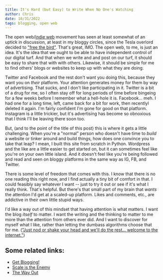 ```yaml
---
title: It's Hard (but Easy) to Write When No One's Watching
author: Chris
date: 10/31/2022
tags: blogging, open web
---
```


The open web/[indie web](https://indieweb.org/Getting_Started) movement has seen at least somewhat of an uptick in discussion, at least in my bloggy circles, since the Tesla overlord decided to ["free the bird"](https://twitter.com/elonmusk/status/1585841080431321088?cxt=HHwWgICl1e-DhYIsAAAA). That's great, IMO. The open web, to me, is just an idea. It's the idea that we ought to be able to have independent control of our digital turf. And that when we write and and post on our turf, it should be easy to share that with with others. Likewise, it should be simple for me to find others' blogs or websites to keep up with what they are doing.

Twitter and Facebook and the rest don't want you doing this, because they want you on *their* platform. Your attention generates money for them by way of advertising. That sucks, and I don't like participating in it. Twitter is a bit of a drug for me, so I often stay off for long periods of time before bingeing for a few weeks before I remember what a hell-hole it is. Facebook... meh. I had one for a long time, left, came back for a bit for work, then recentlyl deleted it again. I'm fairly confident I'm gone for good on that platform. Instagram is a little trickier, but it's advertising has become so obnoxious that I think I'll be leaving there soon too.

But, (and to the point of the title of this post) this is where it gets a little challenging. When you're a "normal" person who doesn't have time to *build* a website or tinker around and build things, how does one convince you to take that leap? I mean, I built this site from scratch in Python. Wordpress and the like are a little easier to get started on, but it can sometimes feel like you're on your own little island. And it doesn't feel like you're being followed and read and seen on bloggy platforms in the same way as IG, FB, and Twitter.

There is some level of freedom that comes with this. I know that there is no  one reading this right now, and I find actually a tiny bit of comfort in that. I could feasibly say whatever I want -- just to try it out or see if it's what I really think. That's helpful. But there's that small part of my brain that *wants* the attention I'd get at a scaled-up platform. Likes and comments, etc., are addictive in their own little stupid ways.

I'd like a way out of this mindset that having attention is what matters. I want the blog *itself* to matter. I want the writing and the thinking to matter to me more than the attention from others ever did. And I want to discover for myself what I like, rather than letting the dumbass algorithms choose that for me. (["Just nod or shake your head and we'll do the rest... welcome to the internet."](https://www.youtube.com/watch?v=k1BneeJTDcU))

## Some related links:
- [Get Blogging!](https://getblogging.org/)
- [Scale is the Enemy](https://blog.ayjay.org/scale-is-the-enemy/)
- [The Way Out](https://www.manton.org/2018/09/07/the-way-out.html)